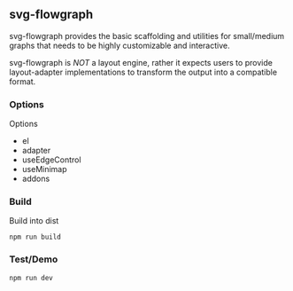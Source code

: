 ## svg-flowgraph
svg-flowgraph provides the basic scaffolding and utilities for small/medium graphs that needs to be highly customizable and interactive.

svg-flowgraph is _NOT_ a layout engine, rather it expects users to provide layout-adapter implementations to transform the output into a compatible format.

### Options
Options
- el
- adapter
- useEdgeControl
- useMinimap
- addons

### Build
Build into dist
```
npm run build
```

### Test/Demo
```
npm run dev
```
